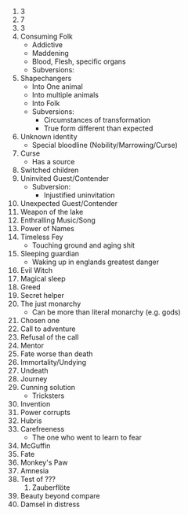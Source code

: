 1. 3
2. 7
3. 3
4. Consuming Folk
	- Addictive
	- Maddening
	- Blood, Flesh, specific organs
	- Subversions:
5. Shapechangers
	- Into One animal
	- Into multiple animals
	- Into Folk
	- Subversions:
		- Circumstances of transformation
		- True form different than expected
6. Unknown identity
	- Special bloodline (Nobility/Marrowing/Curse)
7. Curse
	- Has a source
8. Switched children
9. Uninvited Guest/Contender
	- Subversion:
		- Injustified uninvitation
10. Unexpected Guest/Contender
11. Weapon of the lake
12. Enthralling Music/Song
13. Power of Names
14. Timeless Fey
	- Touching ground and aging shit
15. Sleeping guardian
	- Waking up in englands greatest danger
16. Evil Witch
17. Magical sleep
18. Greed
19. Secret helper
20. The just monarchy
	- Can be more than literal monarchy (e.g. gods)
21. Chosen one
22. Call to adventure
23. Refusal of the call
24. Mentor
25. Fate worse than death
26. Immortality/Undying
27. Undeath
28. Journey
29. Cunning solution
	- Tricksters
30. Invention
31. Power corrupts
32. Hubris
33. Carefreeness
	- The one who went to learn to fear
34. McGuffin
35. Fate
36. Monkey's Paw
37. Amnesia
38. Test of ???
	1. Zauberflöte
39. Beauty beyond compare
40. Damsel in distress